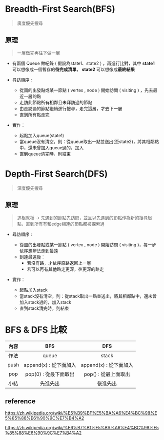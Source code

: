 # Breadth-First Search(BFS)
>廣度優先搜尋

## 原理
>一層做完再往下做一層
* 有兩個 Queue 做紀錄 ( 假設為state1、state2 ) ，再進行比對，其中 **state1** 可以想像成一個暫存的**待完成清單**， **state2** 可以想像成**最終結果**
* 尋訪順序 : 
   * 從圖的出發點或某一節點 ( vertex , node ) 開始訪問 ( visiting ) ，先去最近一層的點
   * 走訪此節點所有相鄰且未拜訪過的節點
   * 由走訪過的節點繼續進行搜尋，走完這層，才去下一層
   * 直到所有點走完

* 實作：
  * 起點加入queue(state1)
  * 當queue沒有清空，則：從queue取出一點並送出(至state2)，將其相鄰點中，還未曾加入queue過的，加入
  * 直到queue清完時，則結束

# Depth-First Search(DFS)
>深度優先搜尋

## 原理
>追根就柢 → 先遇到的節點先訪問，並且以先遇到的節點作為新的搜尋起點，直到所有有和edge相連的節點都被探索過
* 尋訪順序 :
  * 從圖的出發點或某一節點 ( vertex , node ) 開始訪問 ( visiting )，每一步依序想辦法走到最遠
  * 到達最遠後：
    * 若沒有路，才依序原路返回上一層
    * 若可以再有其他路走更深，往更深的路走

* 實作：
  * 起點加入stack
  * 當stack沒有清空，則：從stack取出一點並送出，將其相鄰點中，還未曾加入stack過的，加入stack
  * 直到stack清完時，則結束

# BFS & DFS 比較

內容  | BFS | DFS | 
 :---: | :---: | :---: |
作法 | queue | stack |
push | append(x) : 從下面加入 | append(x) : 從下面加入 | 
pop | pop(0) : 從最下面取出 | pop() : 從最上面取出 | 
小結 | 先進先出 | 後進先出 | 

## reference
https://zh.wikipedia.org/wiki/%E5%B9%BF%E5%BA%A6%E4%BC%98%E5%85%88%E6%90%9C%E7%B4%A2

https://zh.wikipedia.org/wiki/%E6%B7%B1%E5%BA%A6%E4%BC%98%E5%85%88%E6%90%9C%E7%B4%A2
